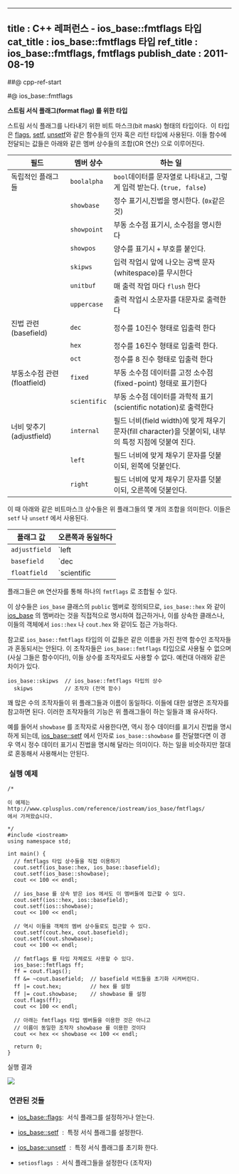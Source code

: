 ----------------
title : C++ 레퍼런스 - ios_base::fmtflags 타입
cat_title :  ios_base::fmtflags 타입
ref_title : ios_base::fmtflags, fmtflags
publish_date : 2011-08-19
--------------



##@ cpp-ref-start

#@ ios_base::fmtflags

**스트림 서식 플래그(format flag) 를 위한 타입**

스트림 서식 플래그를 나타내기 위한 비트 마스크(bit mask) 형태의 타입이다.  이 타입은 [flags](http://itguru.tistory.com/153), [setf](http://itguru.tistory.com/155), [unsetf](http://itguru.tistory.com/156)와 같은 함수들의 인자 혹은 리턴 타입에 사용된다. 이들 함수에 전달되는 값들은 아래와 같은 멤버 상수들의 조합(OR 연산) 으로 이루어진다.


|필드|멤버 상수|하는 일|
|---|-------|------|
|독립적인 플래그들|`boolalpha`|`bool`데이터를 문자열로 나타내고, 그렇게 입력 받는다. (`true, false`)|
||`showbase`|정수 표기시,진법을 명시한다. (`0x`같은 것)|
||`showpoint`|부동 소수점 표기시, 소수점을 명시한다|
||`showpos`|양수를 표기시 `+` 부호를 붙인다.|
||`skipws`|입력 작업시 앞에 나오는 공백 문자(whitespace)를 무시한다|
||`unitbuf`|매 출력 작업 마다 `flush` 한다|
||`uppercase`|출력 작업시 소문자를 대문자로 출력한다|
|진법 관련 (basefield)| `dec` | 정수를 10진수 형태로 입출력 한다|
||`hex`|정수를 16진수 형태로 입출력 한다.|
||`oct`|정수를 8 진수 형태로 입출력 한다|
|부동소수점 관련 (floatfield)|`fixed`|부동 소수점 데이터를 고정 소수점(fixed-point) 형태로 표기한다|
||`scientific`|부동 소수점 데이터를 과학적 표기(scientific notation)로 출력한다|
|너비 맞추기 (adjustfield)|`internal`| 필드 너비(field  width)에 맞게 채우기 문자(fill character)을 덧붙이되, 내부의 특정 지점에 덧붙여 진다.|
||`left`|필드 너비에 맞게 채우기 문자를 덧붙이되, 왼쪽에 덧붙인다.|
||`right`|필드 너비에 맞게 채우기 문자를 덧붙이되, 오른쪽에 덧붙인다.|

이 때 아래와 같은 비트마스크 상수들은 위 플래그들의 몇 개의 조합을 의미한다. 이들은 `setf` 나 `unsetf` 에서 사용된다.


|플래그 값|오른쪽과 동일하다|
|-------|--------------|
|`adjustfield`|`left | right | internal`|
|`basefield`|`dec | oct | hex`|
|`floatfield`|`scientific | fixed`|

플래그들은 `OR` 연산자를 통해 하나의 `fmtflags` 로 조합될 수 있다.

이 상수들은 `ios_base` 클래스의 `public` 멤버로 정의되므로, `ios_base::hex` 와 같이 [ios_base](http://itguru.tistory.com/144) 의 멤버라는 것을 직접적으로 명시하여 접근하거나, 이를 상속한 클래스나, 이들의 객체에서 `ios::hex` 나 `cout.hex` 와 같이도 접근 가능하다.

참고로 `ios_base::fmtflags` 타입의 이 값들은 같은 이름을 가진 전역 함수인 조작자들과 혼동되서는 안된다. 이 조작자들은 `ios_base::fmtflags` 타입으로 사용될 수 없으며 (사실 그들은 함수이다!), 이들 상수를 조작자로도 사용할 수 없다. 예컨대 아래와 같은 차이가 있다.

```cpp-formatted
ios_base::skipws  // ios_base::fmtflags 타입의 상수
  skipws          // 조작자 (전역 함수)
```


꽤 많은 수의 조작자들이 위 플래그들과 이름이 동일하다. 이들에 대한 설명은 조작자를 참고하면 된다. 이러한 조작자들의 기능은 위 플래그들이 하는 일들과 꽤 유사하다.

예를 들어서 `showbase` 를 조작자로 사용한다면, 역시 정수 데이터를 표기시 진법을 명시하게 되는데, [ios_base::setf](http://itguru.tistory.com/155) 에서 인자로 `ios_base::showbase` 를 전달했다면 이 경우 역시 정수 데이터 표기시 진법을 명시해 달라는 의미이다. 하는 일을 비슷하지만 절대로 혼동해서 사용해서는 안된다.



###  실행 예제




```cpp-formatted
/*

이 예제는
http://www.cplusplus.com/reference/iostream/ios_base/fmtflags/
에서 가져왔습니다.

*/
#include <iostream>
using namespace std;

int main() {
  // fmtflags 타입 상수들을 직접 이용하기
  cout.setf(ios_base::hex, ios_base::basefield);
  cout.setf(ios_base::showbase);
  cout << 100 << endl;

  // ios_base 를 상속 받은 ios 에서도 이 멤버들에 접근할 수 있다.
  cout.setf(ios::hex, ios::basefield);
  cout.setf(ios::showbase);
  cout << 100 << endl;

  // 역시 이들을 객체의 멤버 상수들로도 접근할 수 있다.
  cout.setf(cout.hex, cout.basefield);
  cout.setf(cout.showbase);
  cout << 100 << endl;

  // fmtflags 를 타입 자체로도 사용할 수 있다.
  ios_base::fmtflags ff;
  ff = cout.flags();
  ff &= ~cout.basefield;  // basefield 비트들을 초기화 시켜버린다.
  ff |= cout.hex;         // hex 를 설정
  ff |= cout.showbase;    // showbase 를 설정
  cout.flags(ff);
  cout << 100 << endl;

  // 아래는 fmtflags 타입 멤버들을 이용한 것은 아니고
  // 이름이 동일한 조작자 showbase 를 이용한 것이다
  cout << hex << showbase << 100 << endl;

  return 0;
}
```


실행 결과


![](http://img1.daumcdn.net/thumb/R1920x0/?fname=http%3A%2F%2Fcfile10.uf.tistory.com%2Fimage%2F12059E574E4D4B4D011E0C)




###  연관된 것들





*  [ios_base::flags](http://itguru.tistory.com/153):  서식 플래그를 설정하거나 얻는다.

*  [ios_base::setf](http://itguru.tistory.com/155)  :  특정 서식 플래그를 설정한다.

*  [ios_base::unsetf](http://itguru.tistory.com/156)  :  특정 서식 플래그를 초기화 한다.

* `setiosflags`  :  서식 플래그들을 설정한다 (조작자)